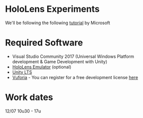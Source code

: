 # HoloLens Experiments
We'll be following the following [tutorial](https://docs.microsoft.com/en-us/windows/mixed-reality/holograms-100) by Microsoft

# Required Software
- Visual Studio Community 2017 (Universal Windows Platform development & Game Development with Unity)
- [HoloLens Emulator](https://go.microsoft.com/fwlink/?linkid=874531) (optional)
- [Unity LTS](https://store.unity.com/download)
- [Vuforia](https://developer.vuforia.com/downloads/sdk) - You can register for a free development license [here](https://developer.vuforia.com/vui/auth/login?url=%2Ftargetmanager%2FlicenseManager%2FsummaryForFreePlan)

# Work dates
12/07 10u30 - 17u
